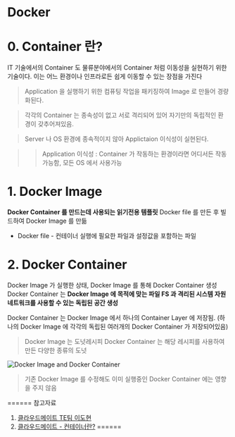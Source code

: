 Docker
=======

# 0. Container 란?

IT 기술에서의 Container 도 물류분야에서의 Container 처럼 이동성을 실현하기 위한 기술이다.
이는 어느 환경이나 인프라로든 쉽게 이동할 수 있는 장점을 가진다

>Application 을 실행하기 위한 컴퓨팅 작업을 패키징하여 Image 로 만들어 경량화된다.

>각각의 Container 는 종속성이 없고 서로 격리되어 있어 자기만의 독립적인 환경이 갖추어져있음.

>Server 나 OS 환경에 종속적이지 않아 Applictaion 이식성이 실현된다.

>>Application 이식성 : Container 가 작동하는 환경이라면 어디서든 작동가능함, 모든 OS 에서 사용가능

# 1. Docker Image

__Docker Container 를 만드는데 사용되는 읽기전용 템플릿__
Docker file 를 만든 후 빌드하여 Docker Image 를 만듦

+ Docker file - 컨테이너 실행에 필요한 파일과 설정값을 포함하는 파일

# 2. Docker Container

Docker Image 가 실행한 상태, Docker Image 를 통해 Docker Container 생성
Docker Container 는 __Docker Image 에 목적에 맞는 파일 FS 과 격리된 시스템 자원 네트워크를 사용할 수 있는 독립된 공간 생성__

Docker Container 는 Docker Image 에서 하나의 Container Layer 에 저장됨.
(하나의 Docker Image 에 각각의 독립된 여러개의 Docker Container 가 저장되어있음)

>Docker Image 는 도넛레시피
>Docker Container 는 해당 레시피를 사용하여 만든 다양한 종류의 도넛

![Docker Image and Docker Container](https://tech.cloudmt.co.kr/2022/06/29/%EB%8F%84%EC%BB%A4%EC%99%80-%EC%BB%A8%ED%85%8C%EC%9D%B4%EB%84%88%EC%9D%98-%EC%9D%B4%ED%95%B4-1-3-%EC%BB%A8%ED%85%8C%EC%9D%B4%EB%84%88-%EC%82%AC%EC%9A%A9%EB%B2%95/images/image_container2.png)

>기존 Docker Image 를 수정해도 이미 실행중인 Docker Container 에는 영향을 주지 않음



======
참고자료
1. [클라우드메이트 TE팀 이도현](https://tech.cloudmt.co.kr/2022/06/29/%EB%8F%84%EC%BB%A4%EC%99%80-%EC%BB%A8%ED%85%8C%EC%9D%B4%EB%84%88%EC%9D%98-%EC%9D%B4%ED%95%B4-1-3-%EC%BB%A8%ED%85%8C%EC%9D%B4%EB%84%88-%EC%82%AC%EC%9A%A9%EB%B2%95/)
2. [클라우드메이트 - 컨테이너란?](https://cloudmt.co.kr/?p=3927)
======